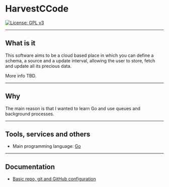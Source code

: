 # HarvestCCode

[![License: GPL v3](https://img.shields.io/badge/License-GPL%20v3-blue.svg)](https://www.gnu.org/licenses/gpl-3.0)

---

## What is it

This software aims to be a cloud based place in which you can define a schema, a source and a update interval, allowing the user to store, fetch and update all its precious data.

More info TBD.

---

## Why

The main reason is that I wanted to learn Go and use queues and background processes.

---

## Tools, services and others

- Main programming language: [Go](https://golang.org/)

---

## Documentation

- [Basic repo, git and GitHub configuration](doc/milestones/basic-git-github-config.md)
